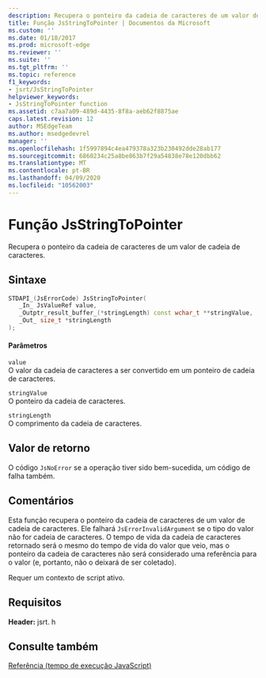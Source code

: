 ```yaml
---
description: Recupera o ponteiro da cadeia de caracteres de um valor de cadeia de caracteres.
title: Função JsStringToPointer | Documentos da Microsoft
ms.custom: ''
ms.date: 01/18/2017
ms.prod: microsoft-edge
ms.reviewer: ''
ms.suite: ''
ms.tgt_pltfrm: ''
ms.topic: reference
f1_keywords:
- jsrt/JsStringToPointer
helpviewer_keywords:
- JsStringToPointer function
ms.assetid: c7aa7a09-489d-4435-8f8a-aeb62f8875ae
caps.latest.revision: 12
author: MSEdgeTeam
ms.author: msedgedevrel
manager: ''
ms.openlocfilehash: 1f5997894c4ea479378a323b230492dde28ab177
ms.sourcegitcommit: 6860234c25a8be863b7f29a54838e78e120dbb62
ms.translationtype: MT
ms.contentlocale: pt-BR
ms.lasthandoff: 04/09/2020
ms.locfileid: "10562003"
---
```

# Função JsStringToPointer
Recupera o ponteiro da cadeia de caracteres de um valor de cadeia de caracteres.  
  
## Sintaxe  
  
```cpp  
STDAPI_(JsErrorCode) JsStringToPointer(  
   _In_ JsValueRef value,  
   _Outptr_result_buffer_(*stringLength) const wchar_t **stringValue,  
   _Out_ size_t *stringLength  
);  
```  
  
#### Parâmetros  
 `value`  
 O valor da cadeia de caracteres a ser convertido em um ponteiro de cadeia de caracteres.  
  
 `stringValue`  
 O ponteiro da cadeia de caracteres.  
  
 `stringLength`  
 O comprimento da cadeia de caracteres.  
  
## Valor de retorno  
 O código `JsNoError` se a operação tiver sido bem-sucedida, um código de falha também.  
  
## Comentários  
 Esta função recupera o ponteiro da cadeia de caracteres de um valor de cadeia de caracteres. Ele falhará `JsErrorInvalidArgument` se o tipo do valor não for cadeia de caracteres. O tempo de vida da cadeia de caracteres retornado será o mesmo do tempo de vida do valor que veio, mas o ponteiro da cadeia de caracteres não será considerado uma referência para o valor (e, portanto, não o deixará de ser coletado).  
  
 Requer um contexto de script ativo.  
  
## Requisitos  
 **Header:** jsrt. h  
  
## Consulte também  
 [Referência (tempo de execução JavaScript)](../chakra-hosting/reference-javascript-runtime.md)